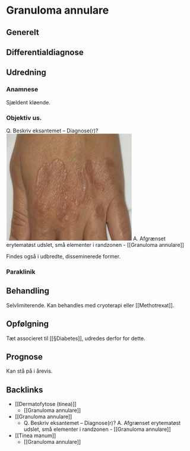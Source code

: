 # Granuloma annulare
## Generelt


## Differentialdiagnose


## Udredning
### Anamnese
Sjældent kløende.

### Objektiv us.
Q. Beskriv eksantemet – Diagnose(r)?
![](BearImages/D34248EE-C96F-425E-B8B0-E969544BD569-4682-00000F729942A45A/143F6468-1085-422A-9864-FCF369D51D5B.png)
A. Afgrænset erytematøst udslet, små elementer i randzonen - [[Granuloma annulare]]

Findes også i udbredte, disseminerede former.

### Paraklinik

## Behandling
Selvlimiterende. Kan behandles med cryoterapi eller [[Methotrexat]].

## Opfølgning
Tæt associeret til [[§Diabetes]], udredes derfor for dette.

## Prognose
Kan stå på i årevis.

<!-- #anki/tag/med/Derma #anki/deck/Medicine -->
## Backlinks
* [[Dermatofytose (tinea)]]
	* [[Granuloma annulare]]
* [[Granuloma annulare]]
	* Q. Beskriv eksantemet – Diagnose(r)?
A. Afgrænset erytematøst udslet, små elementer i randzonen - [[Granuloma annulare]]
* [[Tinea manum]]
	* [[Granuloma annulare]]

<!-- {BearID:A9AB8329-0E1E-4F05-91E9-C5917B524E33-4682-00000F5589C4B679} -->
